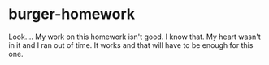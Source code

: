 # burger-homework

Look.... My work on this homework isn't good. I know that. My heart wasn't in it and I ran out of time. It works and that will have to be enough for this one.
